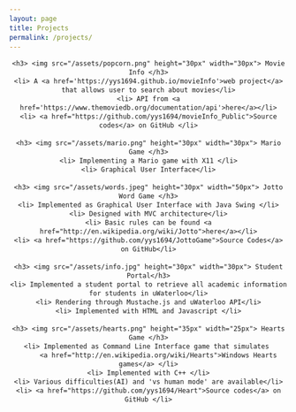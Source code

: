 ```yaml
---
layout: page
title: Projects
permalink: /projects/
---
```


<div class="contents" align="center">

	<h3> <img src="/assets/popcorn.png" height="30px" width="30px"> Movie Info </h3>
	<li> A <a href='https://yys1694.github.io/movieInfo'>web project</a> that allows user to search about movies</li>
	<li> API from <a href='https://www.themoviedb.org/documentation/api'>here</a></li>
	<li> <a href="https://github.com/yys1694/movieInfo_Public">Source codes</a> on GitHub </li>

	<h3> <img src="/assets/mario.png" height="30px" width="30px"> Mario Game </h3>
	<li> Implementing a Mario game with X11 </li>
	<li> Graphical User Interface</li>

	<h3> <img src="/assets/words.jpeg" height="30px" width="50px"> Jotto Word Game </h3>
	<li> Implemented as Graphical User Interface with Java Swing </li>
	<li> Designed with MVC architecture</li>
	<li> Basic rules can be found <a href="http://en.wikipedia.org/wiki/Jotto">here</a></li>
	<li> <a href="https://github.com/yys1694/JottoGame">Source Codes</a> on GitHub</li>

	<h3> <img src="/assets/info.jpg" height="30px" width="30px"> Student Portal</h3>
	<li> Implemented a student portal to retrieve all academic information for students in uWaterloo</li>
	<li> Rendering through Mustache.js and uWaterloo API</li>
	<li> Implemented with HTML and Javascript </li>

	<h3> <img src="/assets/hearts.png" height="35px" width="25px"> Hearts Game </h3>
	<li> Implemented as Command Line Interface game that simulates 
		 <a href="http://en.wikipedia.org/wiki/Hearts">Windows Hearts games</a> </li>
	<li> Implemented with C++ </li>
	<li> Various difficulties(AI) and 'vs human mode' are available</li>
	<li> <a href="https://github.com/yys1694/Heart">Source codes</a> on GitHub </li>

</div>

